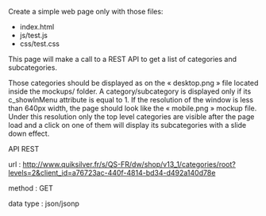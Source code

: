 Create a simple web page only with those files:
- index.html
- js/test.js
- css/test.css

This page will make a call to a REST API to get a list of categories and subcategories.

Those categories should be displayed as on the « desktop.png »  file located inside the mockups/ folder. A category/subcategory is displayed only if its c_showInMenu attribute is equal to 1.
If the resolution of the window is less than 640px width, the page should look like the « mobile.png » mockup file. Under this resolution only the top level categories are visible after the page load and a click on one of them will display its subcategories with a slide down effect.


API REST

url : http://www.quiksilver.fr/s/QS-FR/dw/shop/v13_1/categories/root?levels=2&client_id=a76723ac-440f-4814-bd34-d492a140d78e

method : GET

data type : json/jsonp